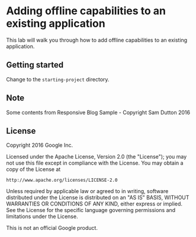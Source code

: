 # Adding offline capabilities to an existing application

This lab will walk you through how to add offline capabilities to an existing application.

## Getting started

Change to the `starting-project` directory.

## Note

Some contents from Responsive Blog Sample - Copyright Sam Dutton 2016

## License

Copyright 2016 Google Inc.

Licensed under the Apache License, Version 2.0 (the "License");
you may not use this file except in compliance with the License.
You may obtain a copy of the License at

    http://www.apache.org/licenses/LICENSE-2.0

Unless required by applicable law or agreed to in writing, software
distributed under the License is distributed on an "AS IS" BASIS,
WITHOUT WARRANTIES OR CONDITIONS OF ANY KIND, either express or implied.
See the License for the specific language governing permissions and
limitations under the License.

This is not an official Google product.

